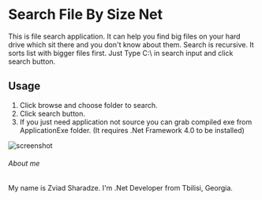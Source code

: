 # Search File By Size Net
This is file search application. It can help you find big files on your hard drive which sit there and you don't know about them. Search is recursive. It sorts list with bigger files first. 
Just Type C:\ in search input and click search button.

## Usage
1. Click browse and choose folder to search.
2. Click search button.
3. If you just need application not source you can grab compiled exe from ApplicationExe folder. (It requires .Net Framework 4.0 to be installed)

![screenshot](https://github.com/zsharadze/SearchFileBySizeNet/blob/master/Capture.PNG?raw=true)

###### About me
My name is Zviad Sharadze. I'm .Net Developer from Tbilisi, Georgia.
